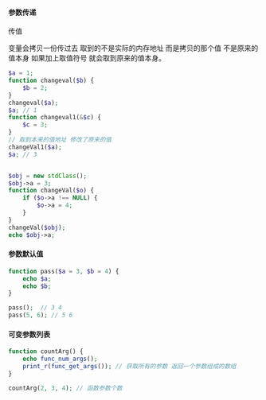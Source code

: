 #### 参数传递

传值

变量会拷贝一份传过去 取到的不是实际的内存地址 而是拷贝的那个值 不是原来的值本身 如果加上取值符号 就会取到原来的值本身。

```php
$a = 1;
function changeval($b) {
    $b = 2;
}
changeval($a);
$a; // 1
function changeval1(&$c) {
    $c = 3;
}
// 取到本来的值地址 修改了原来的值
changeVal1($a); 
$a; // 3


$obj = new stdClass();
$obj->a = 3;
function changeVal($o) {
	if ($o->a !== NULL) {
		$o->a = 4;
	}
}
changeVal($obj);
echo $obj->a;
```


#### 参数默认值

```php
function pass($a = 3, $b = 4) {
    echo $a;
    echo $b;
}

pass();  // 3 4
pass(5, 6); // 5 6
```


#### 可变参数列表

```php
function countArg() {
	echo func_num_args();
    print_r(func_get_args()); // 获取所有的参数 返回一个参数组成的数组
}

countArg(2, 3, 4); // 函数参数个数
```

